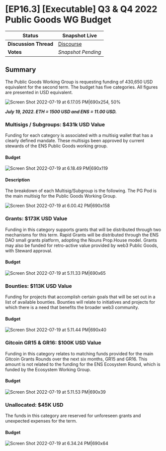 # \[EP16.3] \[Executable] Q3 & Q4 2022 Public Goods WG Budget

| **Status**  | Snapshot Live |
| ---- | ---- |
| **Discussion Thread** | [Discourse](https://discuss.ens.domains/t/discuss-the-public-goods-q3-q4-budget-request/13759) |
| **Votes**  | *Snapshot Pending* |

## Summary

The Public Goods Working Group is requesting funding of 430,650 USD equivalent for the second term. The budget has five categories. All figures are presented in USD equivalent.

![Screen Shot 2022-07-19 at 6.17.05 PM|690x254, 50%](../img/ep16-3-img1.png)

***July 19, 2022. ETH = 1500 USD and ENS = 11.00 USD.***

### Multisigs / Subgroups: $431k USD Value

Funding for each category is associated with a multisig wallet that has a clearly defined mandate. These multisigs been approved by current stewards of the ENS Public Goods working group.

#### Budget
![Screen Shot 2022-07-19 at 6.18.49 PM|690x119](../img/ep16-3-img2.png)


#### Description

The breakdown of each Multisig/Subgroup is the following. The PG Pod is the main multisig for the Public Goods Working Group.

![Screen Shot 2022-07-19 at 6.00.42 PM|690x158](../img/ep16-3-img3.png)

### Grants: $173K USD Value

Funding in this category supports grants that will be distributed through two mechanisms for this term. Rapid Grants will be distributed through the ENS DAO small grants platform, adopting the Nouns Prop.House model. Grants may also be funded for retro-active value provided by web3 Public Goods, with Steward approval.

#### Budget

![Screen Shot 2022-07-19 at 5.11.33 PM|690x65](../img/ep16-3-img4.jpeg)


### Bounties: $113K USD Value

Funding for projects that accomplish certain goals that will be set out in a list of available bounties. Bounties will relate to initiatives and projects for which there is a need that benefits the broader web3 community.

#### Budget

![Screen Shot 2022-07-19 at 5.11.44 PM|690x40](../img/ep16-3-img5.png)


### Gitcoin GR15 & GR16: $100K USD Value

Funding in this category relates to matching funds provided for the main Gitcoin Grants Rounds over the next six months, GR15 and GR16. This amount is not related to the funding for the ENS Ecosystem Round, which is funded by the Ecosystem Working Group.

#### Budget

![Screen Shot 2022-07-19 at 5.11.53 PM|690x39](../img/ep16-3-img6.png)



### Unallocated: $45K USD

The funds in this category are reserved for unforeseen grants and unexpected expenses for the term.

#### Budget
![Screen Shot 2022-07-19 at 6.34.24 PM|690x64](../img/ep16-3-img7.png)
